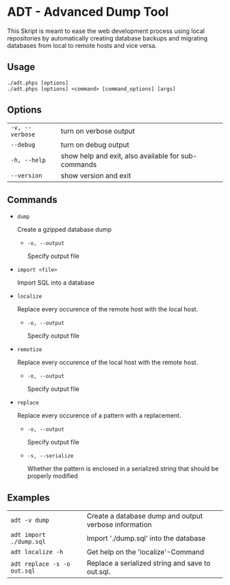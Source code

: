 # ADT - Advanced Dump Tool

This Skript is meant to ease the web development process using local repositories by automatically creating database backups and migrating databases from local to remote hosts and vice versa.

## Usage

```
./adt.phps [options]
./adt.phps [options] <command> [command_options] [args]
```

## Options

| 				  | 						  							|
| --------------- | --------------------------------------------------- |
| `-v, --verbose` | turn on verbose output    							|
| `--debug`       | turn on debug output      							|
| `-h, --help`    | show help and exit, also available for sub-commands |
| `--version`     | show version and exit     							|

## Commands


- `dump`

  Create a gzipped database dump
  - `-o, --output`

    Specify output file
- `import <file>`

  Import SQL into a database
- `localize`

  Replace every occurence of the remote host with the local host.
  - `-o, --output`

    Specify output file
- `remotize`

  Replace every occurence of the local host with the remote host.
  - `-o, --output`

    Specify output file
- `replace`

  Replace every occurence of a pattern with a replacement.
  - `-o, --output`

    Specify output file
  - `-s, --serialize`

    Whether the pattern is enclosed in a serialized string that should be properly modified

## Examples

| 						  	  |														  |
| --------------------------- | ----------------------------------------------------- |
| `adt -v dump` 		  	  | Create a database dump and output verbose information |
| `adt import ./dump.sql` 	  | Import './dump.sql' into the database 				  |
| `adt localize -h`		  	  | Get help on the 'localize'-Command					  |
| `adt replace -s -o out.sql` | Replace a serialized string and save to out.sql.	  |